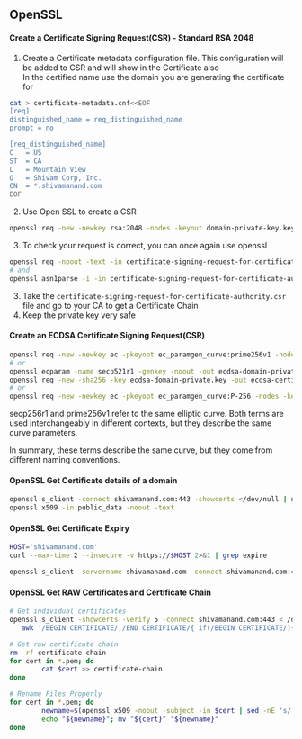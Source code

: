 ## OpenSSL

#### Create a Certificate Signing Request(CSR) - Standard RSA 2048
1. Create a Certificate metadata configuration file. This configuration will be added to CSR and will show in the Certificate also  
In the certified name use the domain you are generating the certificate for
```bash
cat > certificate-metadata.cnf<<EOF
[req]
distinguished_name = req_distinguished_name
prompt = no

[req_distinguished_name]
C   = US
ST  = CA
L   = Mountain View
O   = Shivam Corp, Inc.
CN  = *.shivamanand.com
EOF
```
2. Use Open SSL to create a CSR
```bash
openssl req -new -newkey rsa:2048 -nodes -keyout domain-private-key.key -out certificate-signing-request-for-certificate-authority.csr -config certificate-metadata.cnf
```
3. To check your request is correct, you can once again use openssl
```bash
openssl req -noout -text -in certificate-signing-request-for-certificate-authority.csr
# and
openssl asn1parse -i -in certificate-signing-request-for-certificate-authority.csr
```
3. Take the `certificate-signing-request-for-certificate-authority.csr ` file and go to your CA to get a Certificate Chain
4. Keep the private key very safe

#### Create an ECDSA Certificate Signing Request(CSR)
```bash
openssl req -new -newkey ec -pkeyopt ec_paramgen_curve:prime256v1 -nodes -keyout ecdsa-domain-private.key -out ecdsa-certificate-signing-request-for-certificate-authority.csr -config certificate-metadata.cnf
# or
openssl ecparam -name secp521r1 -genkey -noout -out ecdsa-domain-private.key
openssl req -new -sha256 -key ecdsa-domain-private.key -out ecdsa-certificate-signing-request-for-certificate-authority.csr -config certificate-metadata.cnf
# or
openssl req -new -newkey ec -pkeyopt ec_paramgen_curve:P-256 -nodes -keyout ecdsa-domain-private.key -out ecdsa-certificate-signing-request-for-certificate-authority.csr -config certificate-metadata.cnf
```
secp256r1 and prime256v1 refer to the same elliptic curve. Both terms are used interchangeably in different contexts, but they describe the same curve parameters.

In summary, these terms describe the same curve, but they come from different naming conventions.
#### OpenSSL Get Certificate details of a domain 
```bash
openssl s_client -connect shivamanand.com:443 -showcerts </dev/null | openssl x509 -outform pem > public_data
openssl x509 -in public_data -noout -text

```
#### OpenSSL Get Certificate Expiry 
```bash
HOST='shivamanand.com'
curl --max-time 2 --insecure -v https://$HOST 2>&1 | grep expire
```
```bash
openssl s_client -servername shivamanand.com -connect shivamanand.com:443 < /dev/null | openssl x509 -text  | grep "Not After"
```


#### OpenSSL Get RAW Certificates and Certificate Chain
```bash
# Get individual certificates
openssl s_client -showcerts -verify 5 -connect shivamanand.com:443 < /dev/null |
   awk '/BEGIN CERTIFICATE/,/END CERTIFICATE/{ if(/BEGIN CERTIFICATE/){a++}; out="cert"a".pem"; print >out}'

# Get raw certificate chain
rm -rf certificate-chain
for cert in *.pem; do 
        cat $cert >> certificate-chain
done

# Rename Files Properly
for cert in *.pem; do 
        newname=$(openssl x509 -noout -subject -in $cert | sed -nE 's/.*CN ?= ?(.*)/\1/; s/[ ,.*]/_/g; s/__/_/g; s/_-_/-/; s/^_//g;p' | tr '[:upper:]' '[:lower:]').pem
        echo "${newname}"; mv "${cert}" "${newname}" 
done
```

